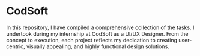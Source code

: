 # CodSoft
In this repository, I have compiled a comprehensive collection of the tasks. I undertook during my internship at CodSoft as a UI/UX Designer. From the concept to execution, each project reflects my dedication to creating user-centric, visually appealing, and highly functional design solutions.
